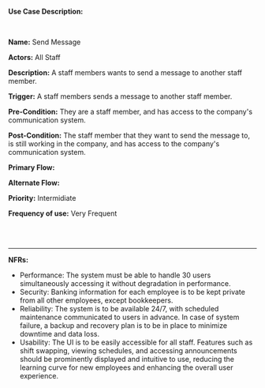 **Use Case Description:**

<br>

**Name:** Send Message

**Actors:** All Staff

**Description:** A staff members wants to send a message to another staff member. 

**Trigger:** A staff members sends a message to another staff member. 

**Pre-Condition:** They are a staff member, and has access to the company's communication system. 

**Post-Condition:** The staff member that they want to send the message to, is still working in the company, and has access to the company's communication system. 

**Primary Flow:** 

**Alternate Flow:** 

**Priority:** Intermidiate

**Frequency of use:** Very Frequent


<br>
<br>

-------------------------------------------------------------------------------------------------------------------------------------

**NFRs:**

- Performance: The system must be able to handle 30 users simultaneously accessing it without degradation in performance.
- Security: Banking information for each employee is to be kept private from all other employees, except bookkeepers.
- Reliability: The system is to be available 24/7, with scheduled maintenance communicated to users in advance. In case of system failure, a backup and recovery plan is to be in place to minimize downtime and data loss.
- Usability: The UI is to be easily accessible for all staff. Features such as shift swapping, viewing schedules, and accessing announcements should be prominently displayed and intuitive to use, reducing the learning curve for new employees and enhancing the overall user experience. 
